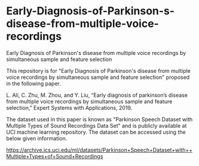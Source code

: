# Early-Diagnosis-of-Parkinson-s-disease-from-multiple-voice-recordings
Early Diagnosis of Parkinson's disease from multiple voice recordings by simultaneous sample and feature selection

This repository is for "Early Diagnosis of Parkinson's disease from multiple voice recordings by simultaneous sample and feature selection" proposed in the following paper.

L. Ali, C. Zhu, M. Zhou, and Y. Liu, “Early diagnosis of parkinson’s disease from multiple voice recordings by simultaneous sample and feature selection,” Expert Systems with Applications, 2019. 

The dataset used in this paper is known as "Parkinson Speech Dataset with Multiple Types of Sound Recordings Data Set" and is publicly available at UCI machine learning repository. The dataset can be accessed using the below given information.

https://archive.ics.uci.edu/ml/datasets/Parkinson+Speech+Dataset+with++Multiple+Types+of+Sound+Recordings

